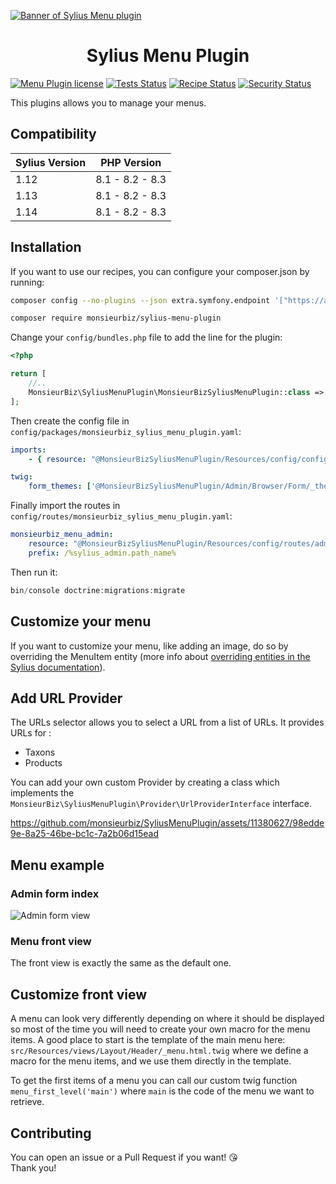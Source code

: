 [![Banner of Sylius Menu plugin](docs/images/banner.jpg)](https://monsieurbiz.com/agence-web-experte-sylius)

<h1 align="center">Sylius Menu Plugin</h1>

[![Menu Plugin license](https://img.shields.io/github/license/monsieurbiz/SyliusMenuPlugin?public)](https://github.com/monsieurbiz/SyliusMenuPlugin/blob/master/LICENSE.txt)
[![Tests Status](https://img.shields.io/github/actions/workflow/status/monsieurbiz/SyliusMenuPlugin/tests.yaml?branch=master&logo=github)](https://github.com/monsieurbiz/SyliusMenuPlugin/actions?query=workflow%3ATests)
[![Recipe Status](https://img.shields.io/github/actions/workflow/status/monsieurbiz/SyliusMenuPlugin/recipe.yaml?branch=master&label=recipes&logo=github)](https://github.com/monsieurbiz/SyliusMenuPlugin/actions?query=workflow%3ASecurity)
[![Security Status](https://img.shields.io/github/actions/workflow/status/monsieurbiz/SyliusMenuPlugin/security.yaml?branch=master&label=security&logo=github)](https://github.com/monsieurbiz/SyliusMenuPlugin/actions?query=workflow%3ASecurity)

This plugins allows you to manage your menus.

## Compatibility

| Sylius Version | PHP Version     |
|----------------|-----------------|
| 1.12           | 8.1 - 8.2 - 8.3 |
| 1.13           | 8.1 - 8.2 - 8.3 |
| 1.14           | 8.1 - 8.2 - 8.3 |

## Installation

If you want to use our recipes, you can configure your composer.json by running:

```bash
composer config --no-plugins --json extra.symfony.endpoint '["https://api.github.com/repos/monsieurbiz/symfony-recipes/contents/index.json?ref=flex/master","flex://defaults"]'
```

```bash
composer require monsieurbiz/sylius-menu-plugin
```

Change your `config/bundles.php` file to add the line for the plugin:

```php
<?php

return [
    //..
    MonsieurBiz\SyliusMenuPlugin\MonsieurBizSyliusMenuPlugin::class => ['all' => true],
];
```

Then create the config file in `config/packages/monsieurbiz_sylius_menu_plugin.yaml`:

```yaml
imports:
    - { resource: "@MonsieurBizSyliusMenuPlugin/Resources/config/config.yaml" }

twig:
    form_themes: ['@MonsieurBizSyliusMenuPlugin/Admin/Browser/Form/_theme.html.twig']
```
Finally import the routes in `config/routes/monsieurbiz_sylius_menu_plugin.yaml`:

```yaml
monsieurbiz_menu_admin:
    resource: "@MonsieurBizSyliusMenuPlugin/Resources/config/routes/admin.yaml"
    prefix: /%sylius_admin.path_name%
```

Then run it:

```php
bin/console doctrine:migrations:migrate
```

## Customize your menu

If you want to customize your menu, like adding an image, do so by overriding the MenuItem entity (more info about [overriding entities in the Sylius documentation](https://docs.sylius.com/en/1.9/customization/model.html)).

## Add URL Provider

The URLs selector allows you to select a URL from a list of URLs.
It provides URLs for :
- Taxons
- Products

You can add your own custom Provider by creating a class which implements the `MonsieurBiz\SyliusMenuPlugin\Provider\UrlProviderInterface` interface.

https://github.com/monsieurbiz/SyliusMenuPlugin/assets/11380627/98edde9e-8a25-46be-bc1c-7a2b06d15ead

## Menu example

### Admin form index

![Admin form view](screenshots/menu_admin.jpg)

### Menu front view

The front view is exactly the same as the default one.

## Customize front view

A menu can look very differently depending on where it should be displayed so most of the time you will need to create your own macro for the menu items.
A good place to start is the template of the main menu here: ```src/Resources/views/Layout/Header/_menu.html.twig``` where we define a macro for the menu items, and we use them directly in the template.

To get the first items of a menu you can call our custom twig function ```menu_first_level('main')``` where `main` is the code of the menu we want to retrieve.

## Contributing

You can open an issue or a Pull Request if you want! 😘  
Thank you!
